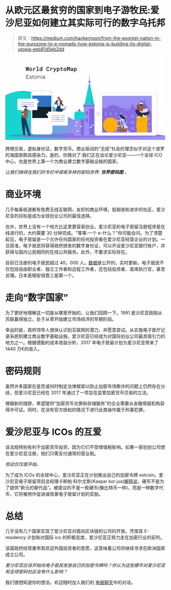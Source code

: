 # 从欧元区最贫穷的国家到电子游牧民:爱沙尼亚如何建立其实际可行的数字乌托邦

> 原文：<https://medium.com/hackernoon/from-the-poorest-nation-in-the-eurozone-to-e-nomads-how-estonia-is-building-its-digital-utopia-eeb81d5eb2dd>

![](img/416e4d73f0bb7d83eba7ff3a1d522c3c.png)

跨境交易，虚拟身份证，数字货币。商业驱动的“无纸”社会的理念似乎对这个波罗的海国家颇具感染力。是的，你猜对了:我们正在谈论爱沙尼亚——一个全球 ICO 中心，也是世界上第一个为商业建立数字基础设施的国家。

*让我们继续在我们的专栏中探索多样的密码世界:* ***世界密码图*** *。*

# **商业环境**

几乎每条街道都有免费无线互联网，友好的商业环境，低税收和进步的社区，爱沙尼亚的目标是成为全球创业公司的最佳选择。

也许，世界上没有一个地方比这里更容易创业。爱沙尼亚的电子居留注册程序是在线进行的，大约需要 30 分钟完成。"等等:一个 e-什么？"你可能会问。为了清楚起见，电子居留是一个允许任何国家的任何投资者在爱沙尼亚经营企业的计划。一旦获准，电子居民将获得政府颁发的数字身份证，可以开设爱沙尼亚银行账户，并获得与国内公民相同的在线公共服务。此外，不要求实际存在。

目前已注册的电子居民超过 40，000 人。[数据](https://app.cyfe.com/dashboards/195223/5587fe4e52036102283711615553)是公开的，实时更新。电子居民不仅包括自由职业者、独立工作者和远程工作者，还包括投资者、首席执行官，甚至总理。日本首相安倍晋三是第一个。

# **走向“数字国家”**

为了更好地理解这一切是从哪里开始的，让我们回顾一下。1991.爱沙尼亚刚刚从苏联赢得独立，处于从零开始建立市场经济的早期阶段。

幸运的是，政府领导人很快认识到互联网的潜力，并愿意尝试。从实施电子医疗记录系统到建立商业数字基础设施，爱沙尼亚已经成为对国际创业公司最具吸引力的地方之一。根据德勤的成本效益分析，2017 年电子居留计划为爱沙尼亚带来了 1440 万€的收入。

# **密码规则**

虽然许多国家在是否或何时制定法律框架以防止加密市场欺诈的问题上仍然存在分歧，但爱沙尼亚已经在 2017 年通过了一项旨在监管加密货币交易的立法。

根据新的措辞，希望提供“加密货币兑换和存储服务”的企业需要从金融情报机构获得许可证。同时，在没有官方授权的情况下进行此类操作属于刑事犯罪。

# **爱沙尼亚与 ICOs 的互爱**

该法规特别有利于加密货币投资，因为它们不受增值税影响。如果一家初创公司想在爱沙尼亚注册，他们只需支付通常的营业税。

*但这仅仅是开始。*

为了成为 ICOs 的全球中心，爱沙尼亚正在计划推出自己的加密令牌 estcoin。爱沙尼亚电子居留项目总经理卡斯帕·科尔尤斯(Kaspar kor jus)[解释说](/e-residency-blog/estonia-could-offer-estcoins-to-e-residents-a3a5a5d3c894)，硬币不是为了提供“欧元的替代品”。被提议的不是一枚硬币(像比特币一样)，而是一种数字代币，它将被用作促进或改善电子居留计划的奖励。

# **总结**

几乎没有几个国家实现了爱沙尼亚对面向区块链的公司的开放。凭借其 E-residency 计划和对国际 ico 的积极态度，爱沙尼亚正努力走在加密行业的前列。

该国政府经常重申其欢迎外国投资者的意愿，这意味着公司将继续寻求在欧洲国家成立公司。

*爱沙尼亚应该开始向电子居民发放自己的加密令牌吗？你认为这些硬币对爱沙尼亚和全球密码社区会有什么影响？*

我们很想知道你的想法。欢迎随时加入我们的 [电报聊天](http://t.me/crypterium)中的对话。